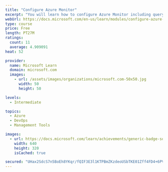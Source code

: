 ```yaml
---
title: "Configure Azure Monitor"
excerpt: "You will learn how to configure Azure Monitor including querying the activity log."
webUrl: https://docs.microsoft.com/en-us/learn/modules/configure-azure-monitor/
type: course
price: Free
length: PT27M
ratings:
  count: 11
  average: 4.909091
heat: 52

provider:
  name: Microsoft Learn
  domain: microsoft.com
  images:
    - url: /assets/images/organizations/microsoft.com-50x50.jpg
      width: 50
      height: 50

levels:
  - Intermediate

topics:
  - Azure
  - DevOps
  - Management Tools

images:
  - url: https://docs.microsoft.com/learn/achievements/generic-badge-social.png
    width: 640
    height: 320
    isCached: true

secured: "UHax2SdcS7n5BoEh8YKqr/fQIF3E3l1KTPBmZKzdeoUSbTKE01Zff4FD4+6PVjWteWaUXYqE6KPK0+d4owN4FY3SrtPFzeRpkbqur3W03NdkLS5j0I/kp+SYRxDD1nuN5Ig5CynudfATyovTRfv1qYHapqFmkFak5ZO9XUZ70TccMN927qWXh2ixR1TzJgdf7KPL3vzNCt48dMWmg7RJRTF2FJjMBp9/7XsUg2zGsyzUhIu20Fttj3MvF1XorXkg3r3T7bKUSzLFFNfMesIW1gBoxHhAVA6TuV3tqbcnse7vmT/KxMf6nrawnegn+QV6NH7KMml3hZA4PjSc7+LvnbDw7sYG8Wdl76gSYUF1T3qX7OBsKGi2XcWyHtLjYeks0zpHXqw3GkmVMxwM5p/J7qx7ho+sBxGuOrUQFnacG+Y=;AKqTLF3n/jZT4LqJ3HD+bw=="
---
```


